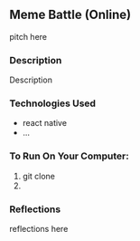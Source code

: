 ## Meme Battle (Online)

pitch here
  
### Description

Description

### Technologies Used

- react native
- ...

### To Run On Your Computer:

1. git clone
2. 

### Reflections

reflections here
